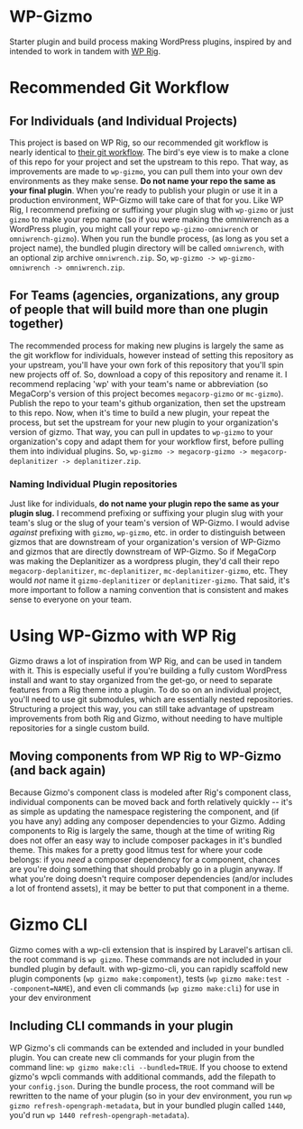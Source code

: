 # WP-Gizmo
 Starter plugin and build process making WordPress plugins, inspired by and intended to work in tandem with [WP Rig](https://wprig.io).
# Recommended Git Workflow
## For Individuals (and Individual Projects)
This project is based on WP Rig, so our recommended git workflow is nearly identical to [their git workflow](https://github.com/wprig/docs/blob/master/documentation/git-workflow.md#recommended-git-workflow). The bird's eye view is to make a clone of this repo for your project and set the upstream to this repo. That way, as improvements are made to `wp-gizmo`, you can pull them into your own dev environments as they make sense. **Do not name your repo the same as your final plugin**. When you're ready to publish your plugin or use it in a production environment, WP-Gizmo will take care of that for you. Like WP Rig, I recommend prefixing or suffixing your plugin slug with `wp-gizmo` or just `gizmo` to make your repo name (so if you were making the omniwrench as a WordPress plugin, you might call your repo `wp-gizmo-omniwrench` or `omniwrench-gizmo`). When you run the bundle process, (as long as you set a project name), the bundled plugin directory will be called `omniwrench`, with an optional zip archive `omniwrench.zip`. So, `wp-gizmo -> wp-gizmo-omniwrench -> omniwrench.zip`.
## For Teams (agencies, organizations, any group of people that will build more than one plugin together)
The recommended process for making new plugins is largely the same as the git workflow for individuals, however instead of setting this repository as your upstream, you'll have your own fork of this repository that you'll spin new projects off of. So, download a copy of this repository and rename it. I recommend replacing 'wp' with your team's name or abbreviation (so MegaCorp's version of this project becomes `megacorp-gizmo` or `mc-gizmo`). Publish the repo to your team's github organization, then set the upstream to this repo. Now, when it's time to build a new plugin, your repeat the process, but set the upstream for your new plugin to your organization's version of gizmo. That way, you can pull in updates to `wp-gizmo` to your organization's copy and adapt them for your workflow first, before pulling them into individual plugins. So, `wp-gizmo -> megacorp-gizmo -> megacorp-deplanitizer -> deplanitizer.zip`.
### Naming Individual Plugin repositories
Just like for individuals, **do not name your plugin repo the same as your plugin slug.** I recommend prefixing or suffixing your plugin slug with your team's slug or the slug of your team's version of WP-Gizmo. I would advise _against_ prefixing with `gizmo`, `wp-gizmo`, etc. in order to distinguish between gizmos that are downstream of your organization's version of WP-Gizmo and gizmos that are directly downstream of WP-Gizmo. So if MegaCorp was making the Deplanitizer as a wordpress plugin, they'd call their repo `megacorp-deplanitizer`, `mc-deplanitizer`, `mc-deplanitizer-gizmo`, etc. They would _not_ name it `gizmo-deplanitizer` or `deplanitizer-gizmo`. That said, it's more important to follow a naming convention that is consistent and makes sense to everyone on your team.
# Using WP-Gizmo with WP Rig
Gizmo draws a lot of inspiration from WP Rig, and can be used in tandem with it. This is especially useful if you're building a fully custom WordPress install and want to stay organized from the get-go, or need to separate features from a Rig theme into a plugin. To do so on an individual project, you'll need to use git submodules, which are essentially nested repositories. Structuring a project this way, you can still take advantage of upstream improvements from both Rig and Gizmo, without needing to have multiple repositories for a single custom build.
## Moving components from WP Rig to WP-Gizmo (and back again)
Because Gizmo's component class is modeled after Rig's component class, individual components can be moved back and forth relatively quickly -- it's as simple as updating the namespace registering the component, and (if you have any) adding any composer dependencies to your Gizmo. Adding components to Rig is largely the same, though at the time of writing Rig does not offer an easy way to include composer packages in it's bundled theme. This makes for a pretty good litmus test for where your code belongs: if you _need_ a composer dependency for a component, chances are you're doing something that should probably go in a plugin anyway. If what you're doing doesn't require composer dependencies (and/or includes a lot of frontend assets), it may be better to put that component in a theme.
# Gizmo CLI
Gizmo comes with a wp-cli extension that is inspired by Laravel's artisan cli. the root command is `wp gizmo`. These commands are not included in your bundled plugin by default. with wp-gizmo-cli, you can rapidly scaffold new plugin components (`wp gizmo make:compoment`), tests (`wp gizmo make:test --component=NAME`), and even cli commands (`wp gizmo make:cli`) for use in your dev environment
## Including CLI commands in your plugin
WP Gizmo's cli commands can be extended and included in your bundled plugin. You can create new cli commands for your plugin from the command line: `wp gizmo make:cli --bundled=TRUE`. If you choose to extend gizmo's wpcli commands with additional commands, add the filepath to your `config.json`. During the bundle process, the root command will be rewritten to the name of your plugin (so in your dev environment, you run `wp gizmo refresh-opengraph-metadata`, but in your bundled plugin called `1440`, you'd run `wp 1440 refresh-opengraph-metadata`).
